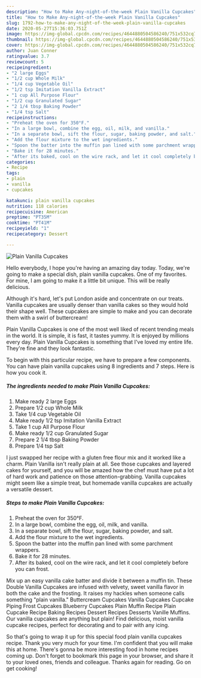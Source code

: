 ```yaml
---
description: "How to Make Any-night-of-the-week Plain Vanilla Cupcakes"
title: "How to Make Any-night-of-the-week Plain Vanilla Cupcakes"
slug: 1792-how-to-make-any-night-of-the-week-plain-vanilla-cupcakes
date: 2020-05-27T15:36:03.751Z
image: https://img-global.cpcdn.com/recipes/4644880504586240/751x532cq70/plain-vanilla-cupcakes-recipe-main-photo.jpg
thumbnail: https://img-global.cpcdn.com/recipes/4644880504586240/751x532cq70/plain-vanilla-cupcakes-recipe-main-photo.jpg
cover: https://img-global.cpcdn.com/recipes/4644880504586240/751x532cq70/plain-vanilla-cupcakes-recipe-main-photo.jpg
author: Juan Conner
ratingvalue: 3.7
reviewcount: 5
recipeingredient:
- "2 large Eggs"
- "1/2 cup Whole Milk"
- "1/4 cup Vegetable Oil"
- "1/2 tsp Imitation Vanilla Extract"
- "1 cup All Purpose Flour"
- "1/2 cup Granulated Sugar"
- "2 1/4 tbsp Baking Powder"
- "1/4 tsp Salt"
recipeinstructions:
- "Preheat the oven for 350°F."
- "In a large bowl, combine the egg, oil, milk, and vanilla."
- "In a separate bowl, sift the flour, sugar, baking powder, and salt."
- "Add the flour mixture to the wet ingredients."
- "Spoon the batter into the muffin pan lined with some parchment wrappers."
- "Bake it for 28 minutes."
- "After its baked, cool on the wire rack, and let it cool completely before you can frost."
categories:
- Recipe
tags:
- plain
- vanilla
- cupcakes

katakunci: plain vanilla cupcakes 
nutrition: 118 calories
recipecuisine: American
preptime: "PT35M"
cooktime: "PT41M"
recipeyield: "1"
recipecategory: Dessert

---
```



![Plain Vanilla Cupcakes](https://img-global.cpcdn.com/recipes/4644880504586240/751x532cq70/plain-vanilla-cupcakes-recipe-main-photo.jpg)

Hello everybody, I hope you're having an amazing day today. Today, we're going to make a special dish, plain vanilla cupcakes. One of my favorites. For mine, I am going to make it a little bit unique. This will be really delicious.

Although it&#39;s hard, let&#39;s put London aside and concentrate on our treats. Vanilla cupcakes are usually denser than vanilla cakes so they would hold their shape well. These cupcakes are simple to make and you can decorate them with a swirl of buttercream!

Plain Vanilla Cupcakes is one of the most well liked of recent trending meals in the world. It is simple, it is fast, it tastes yummy. It is enjoyed by millions every day. Plain Vanilla Cupcakes is something that I've loved my entire life. They're fine and they look fantastic.


To begin with this particular recipe, we have to prepare a few components. You can have plain vanilla cupcakes using 8 ingredients and 7 steps. Here is how you cook it.

<!--inarticleads1-->

##### The ingredients needed to make Plain Vanilla Cupcakes:

1. Make ready 2 large Eggs
1. Prepare 1/2 cup Whole Milk
1. Take 1/4 cup Vegetable Oil
1. Make ready 1/2 tsp Imitation Vanilla Extract
1. Take 1 cup All Purpose Flour
1. Make ready 1/2 cup Granulated Sugar
1. Prepare 2 1/4 tbsp Baking Powder
1. Prepare 1/4 tsp Salt


I just swapped her recipe with a gluten free flour mix and it worked like a charm. Plain Vanilla isn&#39;t really plain at all. See those cupcakes and layered cakes for yourself, and you will be amazed how the chef must have put a lot of hard work and patience on those attention-grabbing. Vanilla cupcakes might seem like a simple treat, but homemade vanilla cupcakes are actually a versatile dessert. 

<!--inarticleads2-->

##### Steps to make Plain Vanilla Cupcakes:

1. Preheat the oven for 350°F.
1. In a large bowl, combine the egg, oil, milk, and vanilla.
1. In a separate bowl, sift the flour, sugar, baking powder, and salt.
1. Add the flour mixture to the wet ingredients.
1. Spoon the batter into the muffin pan lined with some parchment wrappers.
1. Bake it for 28 minutes.
1. After its baked, cool on the wire rack, and let it cool completely before you can frost.


Mix up an easy vanilla cake batter and divide it between a muffin tin. These Double Vanilla Cupcakes are infused with velvety, sweet vanilla flavor in both the cake and the frosting. It raises my hackles when someone calls something &#34;plain vanilla.&#34; Buttercream Cupcakes Vanilla Cupcakes Cupcake Piping Frost Cupcakes Blueberry Cupcakes Plain Muffin Recipe Plain Cupcake Recipe Baking Recipes Dessert Recipes Desserts Vanille Muffins. Our vanilla cupcakes are anything but plain! Find delicious, moist vanilla cupcake recipes, perfect for decorating and to pair with any icing. 

So that's going to wrap it up for this special food plain vanilla cupcakes recipe. Thank you very much for your time. I'm confident that you will make this at home. There's gonna be more interesting food in home recipes coming up. Don't forget to bookmark this page in your browser, and share it to your loved ones, friends and colleague. Thanks again for reading. Go on get cooking!

